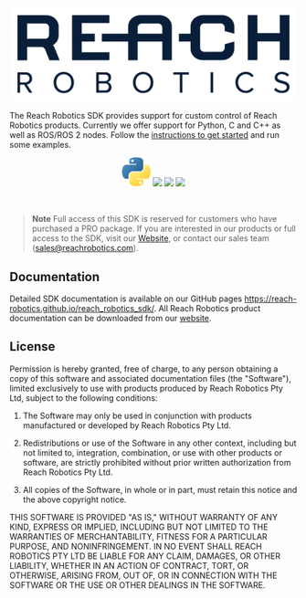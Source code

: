 [![Logo](docsrc/source/images/Reach.Robotics-Logo.Navy-01.png)](#) 

The Reach Robotics SDK provides support for custom control of Reach Robotics products. Currently we offer support for Python, C and C++ as well as ROS/ROS 2 nodes. Follow the [instructions to get started](https://reach-robotics.github.io/reach_robotics_sdk/) and run some examples.

<div align="center">
    <img src="docsrc/source/images/python-logo-only.png" style="width: 10%;">
    <img src="docsrc/source/images/C_Logo.png" style="width: 10%;">
    <img src="docsrc/source/images/ISO_C++_Logo.png" style="width: 10%;">
    <img src="docsrc/source/images/Ros_logo.png" style="width: 42%;">
</div>

&nbsp;

> **Note** Full access of this SDK is reserved for customers who have purchased a PRO package. If you are interested in our products or full access to the SDK, visit our [Website](https://reachrobotics.com/), or contact our sales team (sales@reachrobotics.com).

## Documentation
Detailed SDK documentation is available on our GitHub pages
https://reach-robotics.github.io/reach_robotics_sdk/. All Reach Robotics product documentation can be downloaded from our [website](https://reachrobotics.com/resources/documentation-and-software/).


## License

Permission is hereby granted, free of charge, to any person obtaining a copy of this software and associated documentation files (the "Software"), limited exclusively to use with products produced by Reach Robotics Pty Ltd, subject to the following conditions:

1. The Software may only be used in conjunction with products manufactured or developed by Reach Robotics Pty Ltd.

2. Redistributions or use of the Software in any other context, including but not limited to, integration, combination, or use with other products or software, are strictly prohibited without prior written authorization from Reach Robotics Pty Ltd.

3. All copies of the Software, in whole or in part, must retain this notice and the above copyright notice.

THIS SOFTWARE IS PROVIDED "AS IS," WITHOUT WARRANTY OF ANY KIND, EXPRESS OR IMPLIED, INCLUDING BUT NOT LIMITED TO THE WARRANTIES OF MERCHANTABILITY, FITNESS FOR A PARTICULAR PURPOSE, AND NONINFRINGEMENT. IN NO EVENT SHALL REACH ROBOTICS PTY LTD BE LIABLE FOR ANY CLAIM, DAMAGES, OR OTHER LIABILITY, WHETHER IN AN ACTION OF CONTRACT, TORT, OR OTHERWISE, ARISING FROM, OUT OF, OR IN CONNECTION WITH THE SOFTWARE OR THE USE OR OTHER DEALINGS IN THE SOFTWARE.
